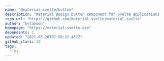 ```yaml
---
name: "@material-svelte/button"
description: "Material Design button component for Svelte applications."
repo_url: "https://github.com/material-svelte/material-svelte"
author: "betaboon"
homepage: "https://material-svelte.dev"
dependents: 1
updated: "2021-05-20T07:50:32.457Z"
github_stars: 18
tags: 
  - ui
---
```

